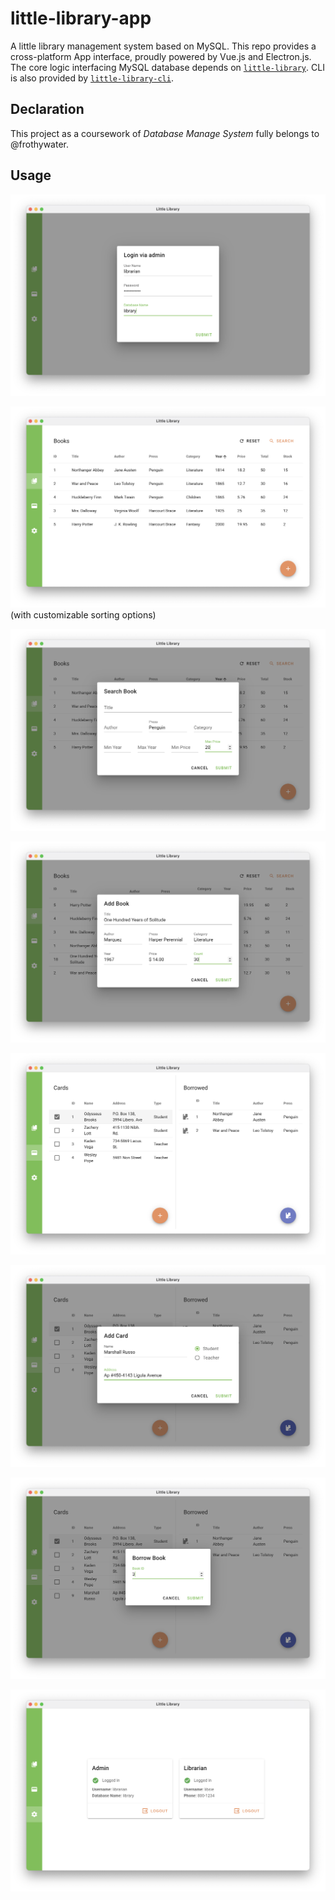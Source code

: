 # little-library-app

A little library management system based on MySQL.
This repo provides a cross-platform App interface, proudly powered by Vue.js and Electron.js.
The core logic interfacing MySQL database depends on [`little-library`](https://github.com/frothywater/little-library). CLI is also provided by [`little-library-cli`](https://github.com/frothywater/little-library-cli).

## Declaration

This project as a coursework of _Database Manage System_ fully belongs to @frothywater.

## Usage

![Login](./screenshots/admin-login.png)

![Books](./screenshots/books.png)
(with customizable sorting options)

![Search book](./screenshots/search-book.png)

![Add book](./screenshots/add-book.png)

![Cards and one's borrowed books](./screenshots/cards.png)

![Add card](./screenshots/add-card.png)

![Borrow book](./screenshots/borrow-book.png)

![Settings](./screenshots/settings.png)
